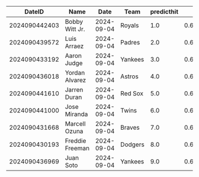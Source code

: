 DateID         |  Name             |  Date        |  Team     |  predicthit  |  predicthitproba     |  hitbool  |  Last7DaysAVG  |  Last15DaysAVG  |  Last30DaysAVG
---------------|-------------------|--------------|-----------|--------------|----------------------|-----------|----------------|-----------------|---------------
2024090442403  |  Bobby Witt Jr.   |  2024-09-04  |  Royals   |  1.0         |  0.6919557240815086  |  False    |  0.222         |  0.259          |  0.314
2024090439572  |  Luis Arraez      |  2024-09-04  |  Padres   |  2.0         |  0.6758436404462284  |  False    |  0.45          |  0.37           |  0.333
2024090433192  |  Aaron Judge      |  2024-09-04  |  Yankees  |  3.0         |  0.6474955702183421  |  False    |  0.167         |  0.269          |  0.337
2024090436018  |  Yordan Alvarez   |  2024-09-04  |  Astros   |  4.0         |  0.6334404293548744  |  False    |  0.478         |  0.349          |  0.372
2024090441610  |  Jarren Duran     |  2024-09-04  |  Red Sox  |  5.0         |  0.6255904539977689  |  False    |  0.296         |  0.373          |  0.288
2024090441000  |  Jose Miranda     |  2024-09-04  |  Twins    |  6.0         |  0.6254004450120416  |  False    |  0.3           |  0.25           |  0.217
2024090431668  |  Marcell Ozuna    |  2024-09-04  |  Braves   |  7.0         |  0.6234880800207497  |  False    |  0.25          |  0.278          |  0.33
2024090430193  |  Freddie Freeman  |  2024-09-04  |  Dodgers  |  8.0         |  0.620555532507329   |  False    |  0.421         |  0.289          |  0.297
2024090436969  |  Juan Soto        |  2024-09-04  |  Yankees  |  9.0         |  0.6200853963859203  |  False    |  0.24          |  0.214          |  0.212

